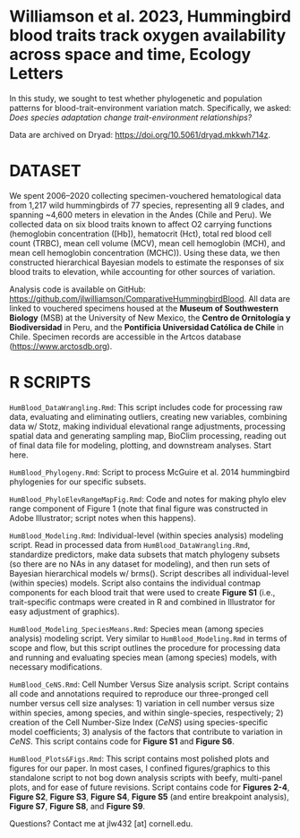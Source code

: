 # Williamson et al. 2023, Hummingbird blood traits track oxygen availability across space and time, Ecology Letters

In this study, we sought to test whether phylogenetic and population patterns for blood-trait-environment variation match. Specifically, we asked: *Does species adaptation change trait-environment relationships?* 

Data are archived on Dryad: https://doi.org/10.5061/dryad.mkkwh714z.

# DATASET 
We spent 2006–2020 collecting specimen-vouchered hematological data from 1,217 wild hummingbirds of 77 species, representing all 9 clades, and spanning ~4,600 meters in elevation in the Andes (Chile and Peru). We collected data on six blood traits known to affect O2 carrying functions (hemoglobin concentration ([Hb]), hematocrit (Hct), total red blood cell count (TRBC), mean cell volume (MCV), mean cell hemoglobin (MCH), and mean cell hemoglobin concentration (MCHC)). Using these data, we then constructed hierarchical Bayesian models to estimate the responses of six blood traits to elevation, while accounting for other sources of variation. 

Analysis code is available on GitHub: https://github.com/jlwilliamson/ComparativeHummingbirdBlood. All data are linked to vouchered specimens housed at the **Museum of Southwestern Biology** (MSB) at the University of New Mexico, the **Centro de Ornitología y Biodiversidad** in Peru, and the **Pontificia Universidad Católica de Chile** in Chile. Specimen records are accessible in the Artcos database (https://www.arctosdb.org). 

 
# R SCRIPTS

`HumBlood_DataWrangling.Rmd`: This script includes code for processing raw data, evaluating and eliminating outliers, creating new variables, combining data w/ Stotz, making individual elevational range adjustments, processing spatial data and generating sampling map, BioClim processing, reading out of final data file for modeling, plotting, and downstream analyses. Start here. 

`HumBlood_Phylogeny.Rmd`: Script to process McGuire et al. 2014 hummingbird phylogenies for our specific subsets. 

`HumBlood_PhyloElevRangeMapFig.Rmd`: Code and notes for making phylo elev range component of Figure 1 (note that final figure was constructed in Adobe Illustrator; script notes when this happens).

`HumBlood_Modeling.Rmd`: Individual-level (within species analysis) modeling script. Read in processed data from `HumBlood_DataWrangling.Rmd`, standardize predictors, make data subsets that match phylogeny subsets (so there are no NAs in any dataset for modeling), and then run sets of Bayesian hierarchical models w/ brms(). Script describes all individual-level (within species) models. Script also contains the individual contmap components for each blood trait that were used to create **Figure S1** (i.e., trait-specific contmaps were created in R and combined in Illustrator for easy adjustment of graphics).

`HumBlood_Modeling_SpeciesMeans.Rmd`: Species mean (among species analysis) modeling script. Very similar to `HumBlood_Modeling.Rmd` in terms of scope and flow, but this script outlines the procedure for processing data and running and evaluating species mean (among species) models, with necessary modifications. 

`HumBlood_CeNS.Rmd`: Cell Number Versus Size analysis script. Script contains all code and annotations required to reproduce our three-pronged cell number versus cell size analyses: 1) variation in cell number versus size within species, among species, and within single-species, respectively; 2) creation of the Cell Number-Size Index (*CeNS*) using species-specific model coefficients; 3) analysis of the factors that contribute to variation in *CeNS*. This script contains code for **Figure S1** and **Figure S6**. 

`HumBlood_Plots&Figs.Rmd`: This script contains most polished plots and figures for our paper. In most cases, I confined figures/graphics to this standalone script to not bog down analysis scripts with beefy, multi-panel plots, and for ease of future revisions. Script contains code for **Figures 2-4**, **Figure S2**, **Figure S3**, **Figure S4**, **Figure S5** (and entire breakpoint analysis), **Figure S7**, **Figure S8**, and **Figure S9**.

Questions? Contact me at jlw432 [at] cornell.edu. 